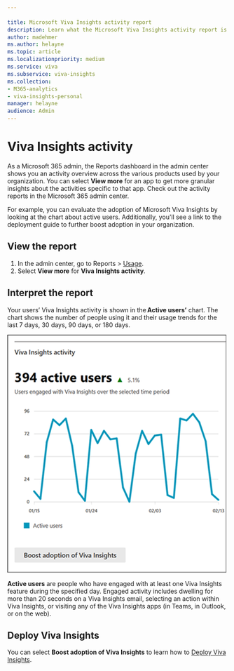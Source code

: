 ```yaml
---

title: Microsoft Viva Insights activity report
description: Learn what the Microsoft Viva Insights activity report is and how to access it
author: madehmer
ms.author: helayne
ms.topic: article
ms.localizationpriority: medium 
ms.service: viva 
ms.subservice: viva-insights 
ms.collection: 
- M365-analytics
- viva-insights-personal
manager: helayne
audience: Admin
---
```


# Viva Insights activity

As a Microsoft 365 admin, the Reports dashboard in the admin center shows you an activity overview across the various products used by your organization. You can select **View more** for an app to get more granular insights about the activities specific to that app. Check out the activity reports in the Microsoft 365 admin center.

For example, you can evaluate the adoption of Microsoft Viva Insights by looking at the chart about active users. Additionally, you'll see a link to the deployment guide to further boost adoption in your organization.

## View the report

1. In the admin center, go to Reports > [Usage](https://go.microsoft.com/fwlink/p/?linkid=2074756).
1. Select **View more** for **Viva Insights activity**.

## Interpret the report

Your users’ Viva Insights activity is shown in the **Active users’** chart. The chart shows the number of people using it and their usage trends for the last 7 days, 30 days, 90 days, or 180 days.

![Viva Insights activity report chart.](../../images/mya/overview/activity-report.png)

**Active users** are people who have engaged with at least one Viva Insights feature during the specified day. Engaged activity includes dwelling for more than 20 seconds on a Viva Insights email, selecting an action within Viva Insights, or visiting any of the Viva Insights apps (in Teams, in Outlook, or on the web).

## Deploy Viva Insights

You can select **Boost adoption of Viva Insights** to learn how to [Deploy Viva Insights](../setup/deployment-guide.md).
